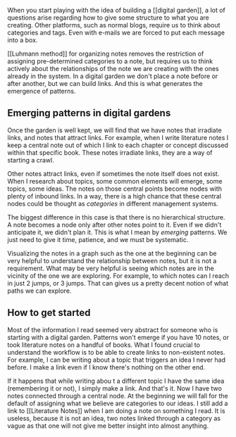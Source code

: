 When you start playing with the idea of building a [[digital garden]], a lot of questions arise regarding how to give some structure to what you are creating. Other platforms, such as normal blogs, require us to think about categories and tags. Even with e-mails we are forced to put each message into a box. 

[[Luhmann method]] for organizing notes removes the restriction of assigning pre-determined categories to a note, but requires us to think actively about the relationships of the note we are creating with the ones already in the system. In a digital garden we don't place a note before or after another, but we can build links. And this is what generates the emergence of patterns.  

## Emerging patterns in digital gardens
Once the garden is well kept, we will find that we have notes that irradiate links, and notes that attract links. For example, when I write literature notes I keep a central note out of which I link to each chapter or concept discussed within that specific book. These notes irradiate links, they are a way of starting a crawl. 

Other notes attract links, even if sometimes the note itself does not exist. When I research about topics, some common elements will emerge, some topics, some ideas. The notes on those central points become nodes with plenty of inbound links. In a way, there is a high chance that these central nodes could be thought as *categories* in different management systems. 

The biggest difference in this case is that there is no hierarchical structure. A note becomes a node only after other notes point to it. Even if we didn't anticipate it, we didn't plan it. This is what I mean by *emerging* patterns. We just need to give it time, patience, and we must be systematic. 

Visualizing the notes in a graph such as the one at the beginning can be very helpful to understand the relationship between notes, but it is not a requirement. What may be very helpful is seeing which notes are in the vicinity of the one we are exploring. For example, to which notes can I reach in just 2 jumps, or 3 jumps. That can gives us a pretty decent notion of what paths we can explore. 

## How to get started
Most of the information I read seemed very abstract for someone who is starting with a digital garden. Patterns won't emerge if you have 10 notes, or took literature notes on a handful of books. What I found crucial to understand the workflow is to be able to create links to non-existent notes. For example, I can be writing about a topic that triggers an idea I never had before. I make a link even if I know there's nothing on the other end. 

If it happens that while writing abou t a different topic I have the same idea (remembering it or not), I simply make a link. And that's it. Now I have two notes connected through a central node. At the beginning we will fall for the default of assigning what we believe are categories to our ideas. I still add a link to [[Literature Notes]] when I am doing a note on something I read. It is useless, because it is not an idea, two notes linked through a category as vague as that one will not give me better insight into almost anything. 

